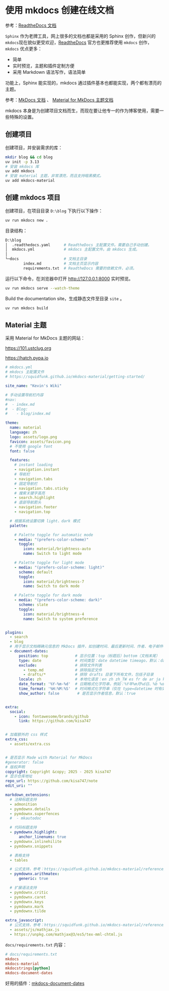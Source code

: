 # 使用 mkdocs 创建在线文档

参考：[ReadtheDocs 文档](https://docs.readthedocs.io/en/stable/index.html)

`Sphinx` 作为老牌工具，网上很多的文档也都是采用的 Sphinx 创作，但新兴的`mkdocs`现在貌似更受欢迎，[ReadtheDocs](https://docs.readthedocs.io/en/stable/intro/getting-started-with-mkdocs.html) 官方也更推荐使用 `mkdocs` 创作，`mkdocs` 优点更多：

- 简单
- 实时预览，主题和插件定制方便
- 采用 Markdown 语法写作，语法简单

功能上，Sphinx 能实现的，mkdocs 通过插件基本也都能实现，两个都有漂亮的主题。

参考：[MkDocs 文档](https://www.mkdocs.org/user-guide/) 、 [Material for MkDocs 主题文档](https://squidfunk.github.io/mkdocs-material/getting-started/)

mkdocs 本身是为创建项目文档而生，而现在要让他专一的作为博客使用，需要一些特殊的设置。

## 创建项目

创建项目，并安装需求的库：

```sh
mkdir blog && cd blog
uv init -p 3.13
# 安装 mkdocs 库
uv add mkdocs
# 安装 material 主题，非常漂亮，而且支持暗黑模式。
uv add mkdocs-material
```

## 创建 mkdocs 项目

创建项目，在项目目录 `D:\blog` 下执行以下操作：

```sh
uv run mkdocs new .
```

目录结构：

```sh
D:\blog
│  .readthedocs.yaml      # ReadtheDocs 主配置文件。需要自己手动创建。
│  mkdocs.yml             # mkdocs 主配置文件。由 mkdocs 生成。
│
└─docs                    # 文档主目录
        index.md          # 文档主页显示内容
        requirements.txt  # ReadtheDocs 需要的依赖文件，必须。
```

运行以下命令，在浏览器中打开 <http://127.0.0.1:8000> 实时预览。

```sh
uv run mkdocs serve --watch-theme
```

Build the documentation site，生成静态文件至目录 `site` 。

```sh
uv run mkdocs build
```

## Material 主题

采用 Material for MkDocs 主题的网站：

<https://101.ustclug.org>

<https://hatch.pypa.io>

```yaml
# mkdocs.yml
# mkdocs 主配置文件
# https://squidfunk.github.io/mkdocs-material/getting-started/

site_name: "Kevin's Wiki"

# 手动设置导航栏内容
#nav:
#  - index.md
#  - Blog:
#    - blog/index.md

theme:
  name: material
  language: zh
  logo: assets/logo.png
  favicon: assets/favicon.png
  # 不使用 google font
  font: false

  features:
    # instant loading
    - navigation.instant
    # 导航栏
    - navigation.tabs
    # 固定导航栏
    - navigation.tabs.sticky
    # 搜索关键字高亮
    - search.highlight
    # 底部导航箭头
    - navigation.footer
    - navigation.top

  # 根据系统设置切换 light、dark 模式
  palette:

    # Palette toggle for automatic mode
    - media: "(prefers-color-scheme)"
      toggle:
        icon: material/brightness-auto
        name: Switch to light mode

    # Palette toggle for light mode
    - media: "(prefers-color-scheme: light)"
      scheme: default
      toggle:
        icon: material/brightness-7
        name: Switch to dark mode

    # Palette toggle for dark mode
    - media: "(prefers-color-scheme: dark)"
      scheme: slate
      toggle:
        icon: material/brightness-4
        name: Switch to system preference


plugins:
  - search
  - blog
  # 用于显示文档精确元信息的 MkDocs 插件，如创建时间、最后更新时间、作者、电子邮件等
  - document-dates:
      position: top            # 显示位置：top（标题后）bottom（文档末尾）
      type: date               # 时间类型：date datetime timeago，默认：date
      exclude:                 # 排除文件列表
        - temp.md              # 排除指定文件
        - drafts/*             # 排除 drafts 目录下所有文件，包括子目录
      locale: zh               # 本地化语言：en zh zh_TW es fr de ar ja ko ru，默认：en
      date_format: '%Y-%m-%d'  # 日期格式化字符串，例如：%Y年%m月%d日、%b %d, %Y
      time_format: '%H:%M:%S'  # 时间格式化字符串（仅在 type=datetime 时有效）
      show_author: false        # 是否显示作者信息，默认：true


extra:
  social:
    - icon: fontawesome/brands/github
      link: https://github.com/kisa747


# 加载额外的 css 样式
extra_css:
  - assets/extra.css


# 是否显示 Made with Material for MkDocs
#generator: false
# 版权声明
copyright: Copyright &copy; 2025 - 2025 kisa747
# 显示仓库地址
repo_url: https://github.com/kisa747/note
edit_uri: ""

markdown_extensions:
  # 注释标题支持
  - admonition
  - pymdownx.details
  - pymdownx.superfences
  #  - mkautodoc

  # 代码标题支持
  - pymdownx.highlight:
      anchor_linenums: true
  - pymdownx.inlinehilite
  - pymdownx.snippets

  # 表格支持
  - tables

  # 公式支持，参考：https://squidfunk.github.io/mkdocs-material/reference/math/
  - pymdownx.arithmatex:
      generic: true

  # 扩展语法支持
  - pymdownx.critic
  - pymdownx.caret
  - pymdownx.keys
  - pymdownx.mark
  - pymdownx.tilde

extra_javascript:
  # 公式支持，参考：https://squidfunk.github.io/mkdocs-material/reference/math/
  - assets/js/mathjax.js
  - https://unpkg.com/mathjax@3/es5/tex-mml-chtml.js
```

`docs/requirements.txt` 内容：

```ini
# docs/requirements.txt
mkdocs
mkdocs-material
mkdocstrings[python]
mkdocs-document-dates
```

好用的插件：[mkdocs-document-dates](https://github.com/jaywhj/mkdocs-document-dates)
